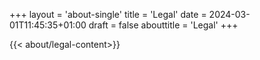 +++
layout = 'about-single'
title = 'Legal'
date = 2024-03-01T11:45:35+01:00
draft = false
abouttitle = 'Legal'
+++

{{< about/legal-content>}}

